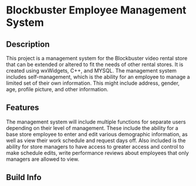 # Blockbuster Employee Management System


## Description
This project is a management system for the Blockbuster video rental store that can be extended or altered to fit the needs of other rental stores. It is created using wxWidgets, C++, and MYSQL. The management system includes self-management, which is the ability for an employee to manage a limited set of their own information. This might include address, gender, age, profile picture, and other information. 


## Features
The management system will include multiple functions for separate users depending on their level of management. These include the ability for a base store employee to enter and edit various demographic information, as well as view their work schedule and request days off. Also included is the ability for store managers to have access to greater access and control to make schedule edits, write performance reviews about employees that only managers are allowed to view.


## Build Info
